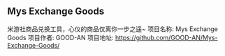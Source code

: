 ## Mys Exchange Goods

米游社商品兑换工具，心仪的商品仅离你一步之遥~
项目名称: Mys Exchange Goods
项目作者: GOOD-AN
项目地址: https://github.com/GOOD-AN/Mys-Exchange-Goods/
